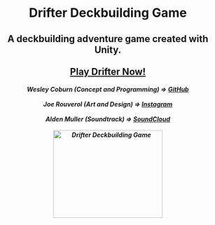 <h1 align="center">
  Drifter Deckbuilding Game
</h1>

<h2 align="center">
  A deckbuilding adventure game created with Unity.
  <br><br>
  <a href="https://drifterthegame.com/" target="_blank">Play Drifter Now!</a>
</h2>

<h5 align="center">
  Wesley Coburn (Concept and Programming) => <a href="https://github.com/weslex555" target="_blank">GitHub</a>
  <br><br>
  Joe Rouverol (Art and Design) => <a href="https://www.instagram.com/dragonswordart/" target="_blank">Instagram</a>
  <br><br>
  Alden Muller (Soundtrack) => <a href="https://soundcloud.com/little_fields" target="_blank">SoundCloud</a>
  <br><br>
  <img src="https://i.imgur.com/YwqUa7z.jpg" alt="Drifter Deckbuilding Game" width="250" height="200">
</h5>
